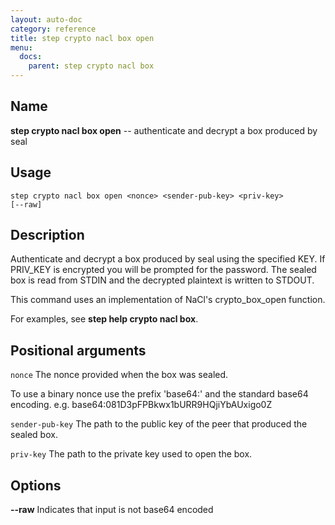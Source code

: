 ```yaml
---
layout: auto-doc
category: reference
title: step crypto nacl box open
menu:
  docs:
    parent: step crypto nacl box
---
```


## Name
**step crypto nacl box open** -- authenticate and decrypt a box produced by seal

## Usage

```raw
step crypto nacl box open <nonce> <sender-pub-key> <priv-key>
[--raw]
```

## Description

Authenticate and decrypt a box produced by seal using the specified KEY. If
PRIV_KEY is encrypted you will be prompted for the password. The sealed box is
read from STDIN and the decrypted plaintext is written to STDOUT.

This command uses an implementation of NaCl's crypto_box_open function.

For examples, see **step help crypto nacl box**.

## Positional arguments

`nonce`
The nonce provided when the box was sealed.

To use a binary nonce use the prefix 'base64:' and the standard base64
encoding. e.g. base64:081D3pFPBkwx1bURR9HQjiYbAUxigo0Z

`sender-pub-key`
The path to the public key of the peer that produced the sealed box.

`priv-key`
The path to the private key used to open the box.

## Options


**--raw**
Indicates that input is not base64 encoded

